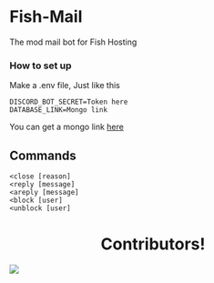 # Fish-Mail
The mod mail bot for Fish Hosting

### How to set up
Make a .env file, Just like this

```
DISCORD_BOT_SECRET=Token here
DATABASE_LINK=Mongo link
```

You can get a mongo link [here](https://www.mongodb.com/)

## Commands
```
<close [reason]
<reply [message]
<areply [message]
<block [user]
<unblock [user]
```

<h1 align="center">Contributors!</h1>
<a href="https://github.com/DeveloperJosh/Fish-Mail/graphs/contributors">
  <img src="https://contrib.rocks/image?repo=DeveloperJosh/Fish-Mail" />
</a>
